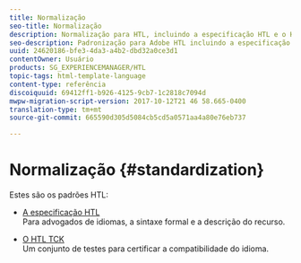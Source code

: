 ```yaml
---
title: Normalização
seo-title: Normalização
description: Normalização para HTL, incluindo a especificação HTL e o HTL TCK.
seo-description: Padronização para Adobe HTL incluindo a especificação HTL e o HTL TCK.
uuid: 24620186-bfe3-4da3-a4b2-dbd32a0ce3d1
contentOwner: Usuário
products: SG_EXPERIENCEMANAGER/HTL
topic-tags: html-template-language
content-type: referência
discoiquuid: 69412ff1-b926-4125-9cb7-1c2818c7094d
mwpw-migration-script-version: 2017-10-12T21 46 58.665-0400
translation-type: tm+mt
source-git-commit: 665590d305d5084cb5cd5a0571aa4a80e76eb737

---
```



# Normalização {#standardization}

Estes são os padrões HTL:

* [A especificação HTL](https://github.com/Adobe-Marketing-Cloud/sightly-spec)\
   Para advogados de idiomas, a sintaxe formal e a descrição do recurso.

* [O HTL TCK](https://github.com/Adobe-Marketing-Cloud/sightly-tck)\
   Um conjunto de testes para certificar a compatibilidade do idioma.
